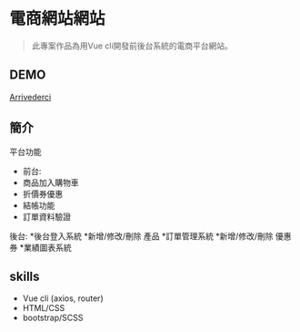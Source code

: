 # 電商網站網站
> 此專案作品為用Vue cli開發前後台系統的電商平台網站。

## DEMO
[Arrivederci](https://chiaohu.github.io/vue-project-ecommerce/dist/#/)

## 簡介
平台功能
* 前台:
* 商品加入購物車
* 折價券優惠
* 結帳功能
* 訂單資料驗證

後台:
*後台登入系統
*新增/修改/刪除 產品
*訂單管理系統
*新增/修改/刪除 優惠券
*業績圖表系統 

## skills
* Vue cli (axios, router)
* HTML/CSS
* bootstrap/SCSS
